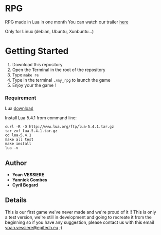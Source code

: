 # RPG
RPG made in Lua in one month
You can watch our trailer [here](https://www.youtube.com/watch?v=3a6zXnmh4wI&t)

Only for Linux (debian, Ubuntu, Xunbuntu...)

# Getting Started

1) Download this repository
2) Open the Terminal in the root of the repository
2) Type ```make re```
3) Type in the terminal ```./my_rpg``` to launch the game
5) Enjoy your the game !

### Requirement

Lua [download](https://www.lua.org/download.html)

Install Lua 5.4.1 from command line:
```
curl -R -O http://www.lua.org/ftp/lua-5.4.1.tar.gz
tar zxf lua-5.4.1.tar.gz
cd lua-5.4.1
make all test
make install
lua -v
```

## Author

* **Yoan VESSIERE**
* **Yannick Combes**
* **Cyril Begard**

## Details

This is our first game we've never made and we're proud of it !! 
This is only a test version, we're still in development and going to recreate it from the beginning so if you have any suggestion, please contact us with this email yoan.vessiere@epitech.eu ;)
